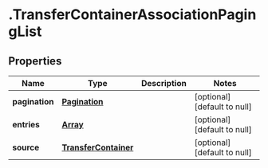 # .TransferContainerAssociationPagingList

## Properties
Name | Type | Description | Notes
------------ | ------------- | ------------- | -------------
**pagination** | [**Pagination**](Pagination.md) |  | [optional] [default to null]
**entries** | [**Array<TransferContainerChildAssociationEntry>**](TransferContainerChildAssociationEntry.md) |  | [optional] [default to null]
**source** | [**TransferContainer**](TransferContainer.md) |  | [optional] [default to null]


